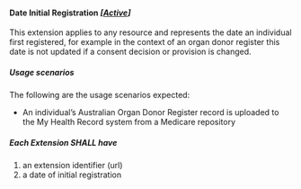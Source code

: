 #### Date Initial Registration *[[Active](http://hl7.org/fhir/STU3/valueset-publication-status.html)]*

This extension applies to any resource and represents the date an individual first registered, for example in the context of an organ donor register this date is not updated if a consent decision or provision is changed.


#####  **Usage scenarios**
The following are the usage scenarios expected:
* An individual’s Australian Organ Donor Register record is uploaded to the My Health Record system from a Medicare repository


#####  **Each Extension SHALL have**
1. an extension identifier (url)
1. a date of initial registration 
